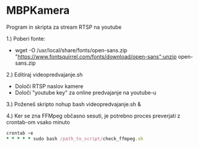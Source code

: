 # MBPKamera
Program in skripta za stream RTSP na youtube


1.)  Poberi fonte:
- wget -O /usr/local/share/fonts/open-sans.zip "https://www.fontsquirrel.com/fonts/download/open-sans";unzip open-sans.zip

2.)  Editiraj videopredvajanje.sh
- Določi RTSP naslov kamere
- Določi "youtube key" za online predvajanje na youtube-u

3.) Poženeš skripto nohup bash videopredvajanje.sh &

4.) Ker se zna FFMpeg občasno sesuti, je potrebno proces preverjati z crontab-om vsako minuto

```ruby
crontab -e
* * * * * sudo bash /path_to_script/check_ffmpeg.sh
```
